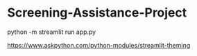 # Screening-Assistance-Project

python -m streamlit run app.py

https://www.askpython.com/python-modules/streamlit-theming
